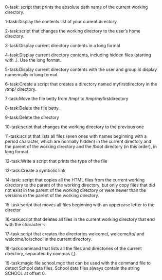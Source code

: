 0-task: script that prints the absolute path name of the current working directory.

1-task:Display the contents list of your current directory.

2-task:script that changes the working directory to the user’s home directory.

3-task:Display current directory contents in a long format

4-task:Display current directory contents, including hidden files (starting with .). Use the long format.

5-task:Display current directory contents with the user and group id display numerically in long format

6-task:Create a script that creates a directory named myfirstdirectory in the /tmp/ directory.

7-task:Move the file betty from /tmp/ to /tmp/myfirstdirectory

8-task:Delete the file betty.


9-task:Delete the directory

10-task:script that changes the working directory to the previous one

11-task:script that lists all files (even ones with names beginning with a period character, which are normally hidden) in the current directory and the parent of the working directory and the /boot directory (in this order), in long format.

12-task:Write a script that prints the type of the file 

13-task:Create a symbolic link

14-task: script that copies all the HTML files from the current working directory to the parent of the working directory, but only copy files that did not exist in the parent of the working directory or were newer than the versions in the parent of the working directory.

15-task:script that moves all files beginning with an uppercase letter to the director

16-task:script that deletes all files in the current working directory that end with the character ~

17-task:script that creates the directories welcome/, welcome/to/ and welcome/to/school in the current directory.

18-task:command that lists all the files and directories of the current directory, separated by commas (,).


19-task:magic file school.mgc that can be used with the command file to detect School data files. School data files always contain the string SCHOOL at offset 0.


